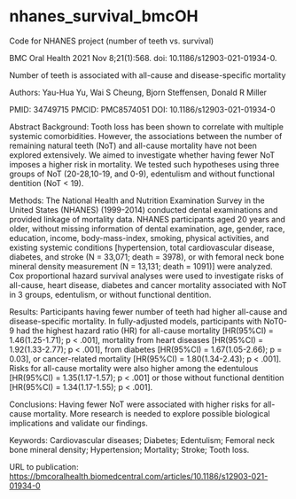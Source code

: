 # nhanes_survival_bmcOH
Code for NHANES project (number of teeth vs. survival)


BMC Oral Health
2021 Nov 8;21(1):568. doi: 10.1186/s12903-021-01934-0.

Number of teeth is associated with all-cause and disease-specific mortality

Authors: Yau-Hua Yu, Wai S Cheung, Bjorn Steffensen, Donald R Miller

PMID: 34749715 PMCID: PMC8574051 DOI: 10.1186/s12903-021-01934-0

Abstract
Background: Tooth loss has been shown to correlate with multiple systemic comorbidities. However, the associations between the number of remaining natural teeth (NoT) and all-cause mortality have not been explored extensively. We aimed to investigate whether having fewer NoT imposes a higher risk in mortality. We tested such hypotheses using three groups of NoT (20-28,10-19, and 0-9), edentulism and without functional dentition (NoT < 19).

Methods: The National Health and Nutrition Examination Survey in the United States (NHANES) (1999-2014) conducted dental examinations and provided linkage of mortality data. NHANES participants aged 20 years and older, without missing information of dental examination, age, gender, race, education, income, body-mass-index, smoking, physical activities, and existing systemic conditions [hypertension, total cardiovascular disease, diabetes, and stroke (N = 33,071; death = 3978), or with femoral neck bone mineral density measurement (N = 13,131; death = 1091)] were analyzed. Cox proportional hazard survival analyses were used to investigate risks of all-cause, heart disease, diabetes and cancer mortality associated with NoT in 3 groups, edentulism, or without functional dentition.

Results: Participants having fewer number of teeth had higher all-cause and disease-specific mortality. In fully-adjusted models, participants with NoT0-9 had the highest hazard ratio (HR) for all-cause mortality [HR(95%CI) = 1.46(1.25-1.71); p < .001], mortality from heart diseases [HR(95%CI) = 1.92(1.33-2.77); p < .001], from diabetes [HR(95%CI) = 1.67(1.05-2.66); p = 0.03], or cancer-related mortality [HR(95%CI) = 1.80(1.34-2.43); p < .001]. Risks for all-cause mortality were also higher among the edentulous [HR(95%CI) = 1.35(1.17-1.57); p < .001] or those without functional dentition [HR(95%CI) = 1.34(1.17-1.55); p < .001].

Conclusions: Having fewer NoT were associated with higher risks for all-cause mortality. More research is needed to explore possible biological implications and validate our findings.

Keywords: Cardiovascular diseases; Diabetes; Edentulism; Femoral neck bone mineral density; Hypertension; Mortality; Stroke; Tooth loss.

URL to publication:  https://bmcoralhealth.biomedcentral.com/articles/10.1186/s12903-021-01934-0
